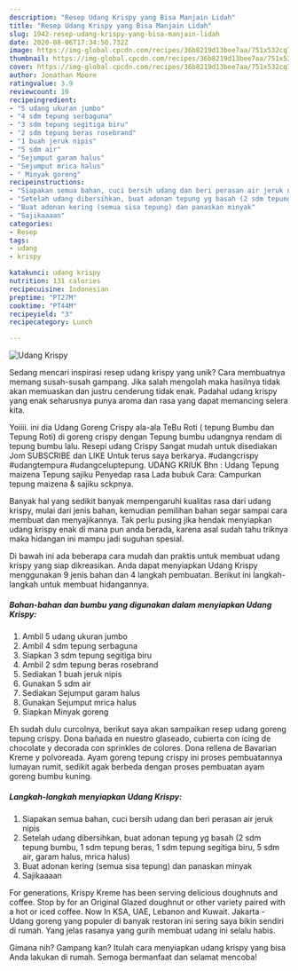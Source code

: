 ```yaml
---
description: "Resep Udang Krispy yang Bisa Manjain Lidah"
title: "Resep Udang Krispy yang Bisa Manjain Lidah"
slug: 1942-resep-udang-krispy-yang-bisa-manjain-lidah
date: 2020-08-06T17:34:50.732Z
image: https://img-global.cpcdn.com/recipes/36b8219d13bee7aa/751x532cq70/udang-krispy-foto-resep-utama.jpg
thumbnail: https://img-global.cpcdn.com/recipes/36b8219d13bee7aa/751x532cq70/udang-krispy-foto-resep-utama.jpg
cover: https://img-global.cpcdn.com/recipes/36b8219d13bee7aa/751x532cq70/udang-krispy-foto-resep-utama.jpg
author: Jonathan Moore
ratingvalue: 3.9
reviewcount: 10
recipeingredient:
- "5 udang ukuran jumbo"
- "4 sdm tepung serbaguna"
- "3 sdm tepung segitiga biru"
- "2 sdm tepung beras rosebrand"
- "1 buah jeruk nipis"
- "5 sdm air"
- "Sejumput garam halus"
- "Sejumput mrica halus"
- " Minyak goreng"
recipeinstructions:
- "Siapakan semua bahan, cuci bersih udang dan beri perasan air jeruk nipis"
- "Setelah udang dibersihkan, buat adonan tepung yg basah (2 sdm tepung bumbu, 1 sdm tepung beras, 1 sdm tepung segitiga biru, 5 sdm air, garam halus, mrica halus)"
- "Buat adonan kering (semua sisa tepung) dan panaskan minyak"
- "Sajikaaaan"
categories:
- Resep
tags:
- udang
- krispy

katakunci: udang krispy 
nutrition: 131 calories
recipecuisine: Indonesian
preptime: "PT27M"
cooktime: "PT44M"
recipeyield: "3"
recipecategory: Lunch

---
```



![Udang Krispy](https://img-global.cpcdn.com/recipes/36b8219d13bee7aa/751x532cq70/udang-krispy-foto-resep-utama.jpg)

Sedang mencari inspirasi resep udang krispy yang unik? Cara membuatnya memang susah-susah gampang. Jika salah mengolah maka hasilnya tidak akan memuaskan dan justru cenderung tidak enak. Padahal udang krispy yang enak seharusnya punya aroma dan rasa yang dapat memancing selera kita.

Yoiiii. ini dia Udang Goreng Crispy ala-ala TeBu Roti ( tepung Bumbu dan Tepung Roti) di goreng crispy dengan Tepung bumbu udangnya rendam di tepung bumbu lalu. Resepi udang Crispy Sangat mudah untuk disediakan Jom SUBSCRIBE dan LIKE Untuk terus saya berkarya. #udangcrispy #udangtempura #udangceluptepung. UDANG KRIUK Bhn : Udang Tepung maizena Tepung sajiku Penyedap rasa Lada bubuk Cara: Campurkan tepung maizena &amp; sajiku sckpnya.

Banyak hal yang sedikit banyak mempengaruhi kualitas rasa dari udang krispy, mulai dari jenis bahan, kemudian pemilihan bahan segar sampai cara membuat dan menyajikannya. Tak perlu pusing jika hendak menyiapkan udang krispy enak di mana pun anda berada, karena asal sudah tahu triknya maka hidangan ini mampu jadi suguhan spesial.


Di bawah ini ada beberapa cara mudah dan praktis untuk membuat udang krispy yang siap dikreasikan. Anda dapat menyiapkan Udang Krispy menggunakan 9 jenis bahan dan 4 langkah pembuatan. Berikut ini langkah-langkah untuk membuat hidangannya.

<!--inarticleads1-->

##### Bahan-bahan dan bumbu yang digunakan dalam menyiapkan Udang Krispy:

1. Ambil 5 udang ukuran jumbo
1. Ambil 4 sdm tepung serbaguna
1. Siapkan 3 sdm tepung segitiga biru
1. Ambil 2 sdm tepung beras rosebrand
1. Sediakan 1 buah jeruk nipis
1. Gunakan 5 sdm air
1. Sediakan Sejumput garam halus
1. Gunakan Sejumput mrica halus
1. Siapkan  Minyak goreng


Eh sudah dulu curcolnya, berikut saya akan sampaikan resep udang goreng tepung crispy. Dona bañada en nuestro glaseado, cubierta con icing de chocolate y decorada con sprinkles de colores. Dona rellena de Bavarian Kreme y polvoreada. Ayam goreng tepung crispy ini proses pembuatannya lumayan rumit, sedikit agak berbeda dengan proses pembuatan ayam goreng bumbu kuning. 

<!--inarticleads2-->

##### Langkah-langkah menyiapkan Udang Krispy:

1. Siapakan semua bahan, cuci bersih udang dan beri perasan air jeruk nipis
1. Setelah udang dibersihkan, buat adonan tepung yg basah (2 sdm tepung bumbu, 1 sdm tepung beras, 1 sdm tepung segitiga biru, 5 sdm air, garam halus, mrica halus)
1. Buat adonan kering (semua sisa tepung) dan panaskan minyak
1. Sajikaaaan


For generations, Krispy Kreme has been serving delicious doughnuts and coffee. Stop by for an Original Glazed doughnut or other variety paired with a hot or iced coffee. Now In KSA, UAE, Lebanon and Kuwait. Jakarta - Udang goreng yang populer di banyak restoran ini sering saya bikin sendiri di rumah. Yang jelas rasanya yang gurih membuat udang ini selalu habis. 

Gimana nih? Gampang kan? Itulah cara menyiapkan udang krispy yang bisa Anda lakukan di rumah. Semoga bermanfaat dan selamat mencoba!

